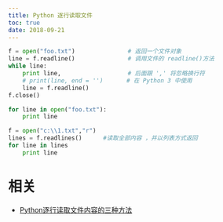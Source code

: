 ```yaml
---
title: Python 逐行读取文件
toc: true
date: 2018-09-21
---
```




```py
f = open("foo.txt")               # 返回一个文件对象
line = f.readline()               # 调用文件的 readline()方法
while line:
    print line,                   # 后面跟 ',' 将忽略换行符
    # print(line, end = '')　     # 在 Python 3 中使用
    line = f.readline()
f.close()
```


```py
for line in open("foo.txt"):
    print line
```






```py
f = open("c:\\1.txt","r")
lines = f.readlines()      #读取全部内容 ，并以列表方式返回
for line in lines
    print line
```




# 相关

- [Python逐行读取文件内容的三种方法](https://www.cnblogs.com/dingd/p/5775919.html)
